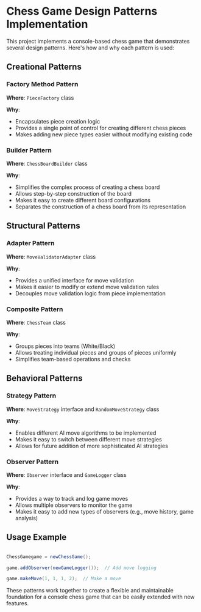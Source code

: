 # Chess Game Design Patterns Implementation

This project implements a console-based chess game that demonstrates several design patterns. Here's how and why each pattern is used:

## Creational Patterns

### Factory Method Pattern

**Where**: `PieceFactory` class

**Why**:

- Encapsulates piece creation logic
- Provides a single point of control for creating different chess pieces
- Makes adding new piece types easier without modifying existing code

### Builder Pattern

**Where**: `ChessBoardBuilder` class

**Why**:

- Simplifies the complex process of creating a chess board
- Allows step-by-step construction of the board
- Makes it easy to create different board configurations
- Separates the construction of a chess board from its representation

## Structural Patterns

### Adapter Pattern

**Where**: `MoveValidatorAdapter` class

**Why**:

- Provides a unified interface for move validation
- Makes it easier to modify or extend move validation rules
- Decouples move validation logic from piece implementation

### Composite Pattern

**Where**: `ChessTeam` class

**Why**:

- Groups pieces into teams (White/Black)
- Allows treating individual pieces and groups of pieces uniformly
- Simplifies team-based operations and checks

## Behavioral Patterns

### Strategy Pattern

**Where**: `MoveStrategy` interface and `RandomMoveStrategy` class

**Why**:

- Enables different AI move algorithms to be implemented
- Makes it easy to switch between different move strategies
- Allows for future addition of more sophisticated AI strategies

### Observer Pattern

**Where**: `Observer` interface and `GameLogger` class

**Why**:

- Provides a way to track and log game moves
- Allows multiple observers to monitor the game
- Makes it easy to add new types of observers (e.g., move history, game analysis)

## Usage Example

```java

ChessGamegame = newChessGame();

game.addObserver(newGameLogger());  // Add move logging

game.makeMove(1, 1, 1, 2);  // Make a move

```

These patterns work together to create a flexible and maintainable foundation for a console chess game that can be easily extended with new features.
